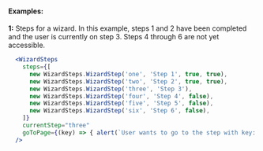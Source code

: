 #### Examples:


__1:__ Steps for a wizard. In this example, steps 1 and 2 have been completed and the user
is currently on step 3. Steps 4 through 6 are not yet accessible.

```jsx
  <WizardSteps
    steps={[
      new WizardSteps.WizardStep('one', 'Step 1', true, true),
      new WizardSteps.WizardStep('two', 'Step 2', true, true),
      new WizardSteps.WizardStep('three', 'Step 3'),
      new WizardSteps.WizardStep('four', 'Step 4', false),
      new WizardSteps.WizardStep('five', 'Step 5', false),
      new WizardSteps.WizardStep('six', 'Step 6', false),
    ]}
    currentStep="three"
    goToPage={(key) => { alert(`User wants to go to the step with key: ${key}.`); }}
  />
```

